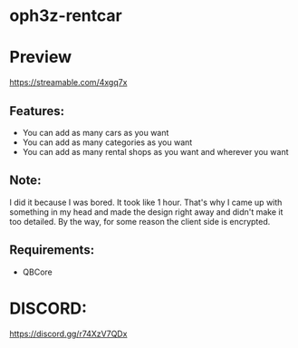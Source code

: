 # oph3z-rentcar

# Preview
https://streamable.com/4xgq7x

## Features:
- You can add as many cars as you want
- You can add as many categories as you want
- You can add as many rental shops as you want and wherever you want

## Note:
I did it because I was bored. It took like 1 hour. That's why I came up with something in my head and made the design right away and didn't make it too detailed.
By the way, for some reason the client side is encrypted.

## Requirements:
- QBCore

# DISCORD:
https://discord.gg/r74XzV7QDx
